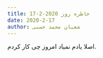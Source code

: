```yaml
---
title: خاطره روز 2020-2-17
date: 2020-2-17
author: شعبان محمد حسنی
---
```


اصلا یادم نمیاد امروز چی کار کردم.